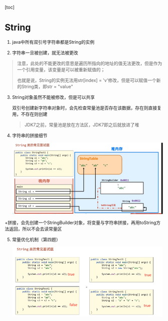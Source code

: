 [toc]

# String

1. java中所有双引号字符串都是String的实例

2. 字符串一旦被创建，就无法被更改

>注意，此处的不能更改的意思是遍历所指向的地址的值无法更改，但是作为一个引用变量，该变量是可以被重新赋值的；
>
>也就是说，String的实例无法用str[index] = 'v'修改，但是可以赋值一个新的String类，即str = "value"

3. String对象虽然不能被修改，但是可以共享

   双引号创建新字符串对象时，会先检查常量池是否存在该数据，存在则直接复用，不存在则创建

   > JDK7之前，常量池是放在方法区，JDK7即之后就放进了堆

4. 字符串的拼接细节

   ![image-20240112214423862](./assets/image-20240112214423862.png)

​	+拼接，会先创建一个StringBuilder对象，将变量与字符串拼接，再用toString方法返回，所以不会去读常量区

5. 常量优化机制（第四题）

   ![image-20240112214842757](./assets/image-20240112214842757.png)